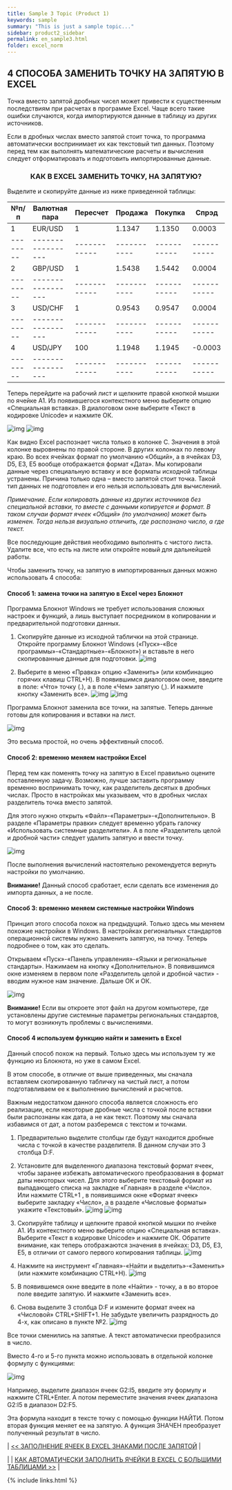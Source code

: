 ```yaml
---
title: Sample 3 Topic (Product 1)
keywords: sample
summary: "This is just a sample topic..."
sidebar: product2_sidebar
permalink: en_sample3.html
folder: excel_norm
---
```


## 4 СПОСОБА ЗАМЕНИТЬ ТОЧКУ НА ЗАПЯТУЮ В EXCEL

Точка вместо запятой дробных чисел может привести к существенным последствиям при расчетах в программе Excel. Чаще всего такие ошибки случаются, когда импортируются данные в таблицу из других источников.

Если в дробных числах вместо запятой стоит точка, то программа автоматически воспринимает их как текстовый тип данных. Поэтому перед тем как выполнять математические расчеты и вычисления следует отформатировать и подготовить импортированные данные.

### <center>КАК В EXCEL ЗАМЕНИТЬ ТОЧКУ, НА ЗАПЯТУЮ?</center>

Выделите и скопируйте данные из ниже приведенной таблицы:

| №**п/п** | **Валютная пара** | **Пересчет** | **Продажа** | **Покупка** | **Спрэд**   |
| -------- | ----------------- | ------------ | ----------- | ----------- | ----------- |
| 1 	   | EUR/USD	       | 1	          | 1.1347	    | 1.1350      | 0.0003      |
| -------- | ----------------- | ------------ | ----------- | ----------- | ----------- |
| 2	       | GBP/USD	       | 1	          | 1.5438	    | 1.5442      | 0.0004      |
| -------- | ----------------- | ------------ | ----------- | ----------- | ----------- |
| 3	       | USD/CHF	       | 1	          | 0.9543	    | 0.9547      | 0.0004      |
| -------- | ----------------- | ------------ | ----------- | ----------- | ----------- |
| 4	       | USD/JPY	       | 100	      | 1.1948	    | 1.1945      | -0.0003     |
| -------- | ----------------- | ------------ | ----------- | ----------- | ----------- |

Теперь перейдите на рабочий лист и щелкните правой кнопкой мышки по ячейке A1. Из появившегося контекстного меню выберите опцию «Специальная вставка». В диалоговом окне выберите «Текст в кодировке Unicode» и нажмите ОК.

![img](/images/s2/img9.PNG)
![img](/images/s2/img10.PNG)

Как видно Excel распознает числа только в колонке C. Значения в этой колонке выровнены по правой стороне. В других колонках по левому краю. Во всех ячейках формат по умолчанию «Общий», а в ячейках D3, D5, E3, E5 вообще отображается формат «Дата». Мы копировали данные через специальную вставку и все форматы исходной таблицы устранены. Причина только одна – вместо запятой стоит точка. Такой тип данных не подготовлен и его нельзя использовать для вычислений.

_Примечание. Если копировать данные из других источников без специальной вставки, то вместе с данными копируется и формат. В таком случаи формат ячеек «Общий» (по умолчанию) может быть изменен. Тогда нельзя визуально отличить, где распознано число, а где текст._

Все последующие действия необходимо выполнять с чистого листа. Удалите все, что есть на листе или откройте новый для дальнейшей работы.

Чтобы заменить точку, на запятую в импортированных данных можно использовать 4 способа:

#### Способ 1: замена точки на запятую в Excel через Блокнот

Программа Блокнот Windows не требует использования сложных настроек и функций, а лишь выступает посредником в копировании и предварительной подготовки данных.

1. Скопируйте данные из исходной таблички на этой странице. Откройте программу Блокнот Windows («Пуск»-«Все программы»-«Стандартные»-«Блокнот») и вставьте в него скопированные данные для подготовки.
        ![img](/images/s2/img11.PNG)

2. Выберите в меню «Правка» опцию «Заменить» (или комбинацию горячих клавиш CTRL+H). В появившимся диалоговом окне, введите в поле: «Что» точку (.), а в поле «Чем» запятую (,). И нажмите кнопку «Заменить все».
        ![img](/images/s2/img12.PNG)
        ![img](/images/s2/img13.PNG)

Программа Блокнот заменила все точки, на запятые. Теперь данные готовы для копирования и вставки на лист.

![img](/images/s2/img14.PNG)

Это весьма простой, но очень эффективный способ.

#### Способ 2: временно меняем настройки Excel

Перед тем как поменять точку на запятую в Excel правильно оцените поставленную задачу. Возможно, лучше заставить программу временно воспринимать точку, как разделитель десятых в дробных числах. Просто в настройках мы указываем, что в дробных числах разделитель точка вместо запятой.

Для этого нужно открыть «Файл»-«Параметры»-«Дополнительно». В разделе «Параметры правки» следует временно убрать галочку «Использовать системные разделители». А в поле «Разделитель целой и дробной части» следует удалить запятую и ввести точку.

![img](/images/s2/img15.PNG)

После выполнения вычислений настоятельно рекомендуется вернуть настройки по умолчанию.

**Внимание!** Данный способ сработает, если сделать все изменения до импорта данных, а не после.

#### Способ 3: временно меняем системные настройки Windows

Принцип этого способа похож на предыдущий. Только здесь мы меняем похожие настройки в Windows. В настройках региональных стандартов операционной системы нужно заменить запятую, на точку. Теперь подробнее о том, как это сделать.

Открываем «Пуск»-«Панель управления»-«Языки и региональные стандарты». Нажимаем на кнопку «Дополнительно». В появившимся окне изменяем в первом поле «Разделитель целой и дробной части» - вводим нужное нам значение. Дальше ОК и ОК.

![img](/images/s2/img16.PNG)

**Внимание!** Если вы откроете этот файл на другом компьютере, где установлены другие системные параметры региональных стандартов, то могут возникнуть проблемы с вычислениями.

#### Способ 4 используем функцию найти и заменить в Excel

Данный способ похож на первый. Только здесь мы используем ту же функцию из Блокнота, но уже в самом Excel.

В этом способе, в отличие от выше приведенных, мы сначала вставляем скопированную табличку на чистый лист, а потом подготавливаем ее к выполнению вычислений и расчетов.

Важным недостатком данного способа является сложность его реализации, если некоторые дробные числа с точкой после вставки были распознаны как дата, а не как текст. Поэтому мы сначала избавимся от дат, а потом разберемся с текстом и точками.

1. Предварительно выделите столбцы где будут находится дробные числа с точкой в качестве разделителя. В данном случаи это 3 столбца D:F.

2. Установите для выделенного диапазона текстовый формат ячеек, чтобы заранее избежать автоматического преобразования в формат даты некоторых чисел. Для этого выберите текстовый формат из выпадающего списка на закладке «Главная» в разделе «Число». Или нажмите CTRL+1 , в появившимся окне «Формат ячеек» выберите закладку «Число», а в разделе «Числовые форматы» укажите «Текстовый».
        ![img](/images/s2/img17.PNG)
        ![img](/images/s2/img18.PNG)

3. Скопируйте таблицу и щелкните правой кнопкой мышки по ячейке A1. Из контекстного меню выберите опцию «Специальная вставка». Выберите «Текст в кодировке Unicode» и нажмите ОК. Обратите внимание, как теперь отображаются значения в ячейках: D3, D5, E3, E5, в отличии от самого первого копирования таблицы.
        ![img](/images/s2/img19.PNG)

4. Нажмите на инструмент «Главная»-«Найти и выделить»-«Заменить» (или нажмите комбинацию CTRL+H).
        ![img](/images/s2/img20.PNG)

5. В появившемся окне введите в поле «Найти» - точку, а в во второе поле введите запятую. И нажмите «Заменить все».

6. Снова выделите 3 столбца D:F и измените формат ячеек на «Числовой» CTRL+SHIFT+1. Не забудьте увеличить разрядность до 4-х, как описано в пункте №2.
        ![img](/images/s2/img21.PNG)
        
Все точки сменились на запятые. А текст автоматически преобразился в число.

Вместо 4-го и 5-го пункта можно использовать в отдельной колонке формулу с функциями: 

![img](/images/s2/img22.PNG)

Например, выделите диапазон ячеек G2:I5, введите эту формулу и нажмите CTRL+Enter. А потом переместите значения ячеек диапазона G2:I5 в диапазон D2:F5.

Эта формула находит в тексте точку с помощью функции НАЙТИ. Потом вторая функция меняет ее на запятую. А функция ЗНАЧЕН преобразует полученный результат в число.

| [<< ЗАПОЛНЕНИЕ ЯЧЕЕК В EXCEL ЗНАКАМИ ПОСЛЕ ЗАПЯТОЙ](en_sample2.html) |

| | [КАК АВТОМАТИЧЕСКИ ЗАПОЛНИТЬ ЯЧЕЙКИ В EXCEL С БОЛЬШИМИ ТАБЛИЦАМИ >>](en_sample4.html) |

{% include links.html %}